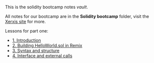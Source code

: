 This is the solidity bootcamp notes *vault*.

All notes for our bootcamp are in the **Solidity bootcamp** folder, visit the [Xerxis site](https://xerxis.io) for more.

Lessons for part one:
- [1. Introduction](./Solidity_bootcamp/1.%20Introduction.md)
- [2. Building HelloWorld.sol in Remix](./Solidity_bootcamp/2.%20Building%20HelloWorld.sol%20in%20Remix.md)
- [3. Syntax and structure](./Solidity_bootcamp/3.%20Syntax%20and%20structure.md)
- [4. Interface and external calls](./Solidity_bootcamp/4.%20Interface%20and%20external%20calls.md)

